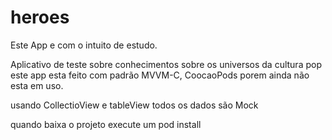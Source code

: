 # heroes
Este App e com o intuito de estudo.

Aplicativo de teste sobre conhecimentos sobre os universos da cultura pop
este app esta feito com padrão MVVM-C, CoocaoPods porem ainda não esta em uso.

usando CollectioView  e tableView
todos os dados são Mock

quando baixa o projeto execute um pod install 

